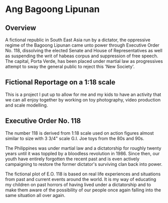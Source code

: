 # Ang Bagoong Lipunan

## Overview  

A fictional republic in South East Asia run by a dictator, the oppressive regime of the Bagoong Lipunan came unto power through Executive Order No. 118, dissolving the elected Senate and House of Representatives as well as suspending the writ of habeas corpus and suppression of free speech. The capital, Porta Verde, has been placed under martial law as progressives attempt to sway the general public to reject this 'New Society'.

## Fictional Reportage on a 1:18 scale

This is a project I put up to allow for me and my kids to have an activity that we can all enjoy together by working on toy photography, video production and scale modelling.

## Executive Order No. 118

The number 118 is derived from 1:18 scale used on action figures almost similar to size with 3 3/4" scale G.I. Joe toys from the 80s and 90s.

The Philippines was under martial law and a dictatorship for roughly twenty years until it was toppled by a bloodless revolution in 1986. Since then, our youth have entirely forgotten the recent past and is even actively campaigning to restore the former dictator's surviving clan back into power. 

The fictional plot of E.O. 118 is based on real life experiences and situations from past and current events around the world. It is my way of educating my children on past horrors of having lived under a dictatorship and to make them aware of the possibility of our people once again falling into the same situation all over again.


